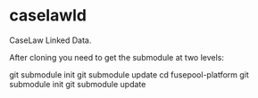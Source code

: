 caselawld
=========

CaseLaw Linked Data.

After cloning you need to get the submodule at two levels:

git submodule init
git submodule update
cd fusepool-platform
git submodule init
git submodule update
